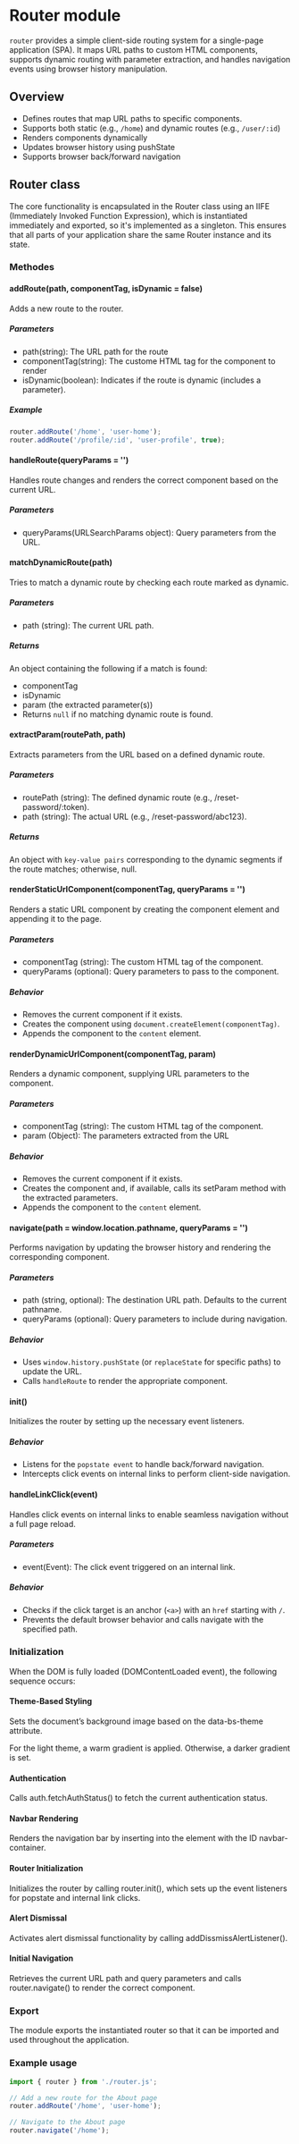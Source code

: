 # Router module

`router` provides a simple client-side routing system for a single-page application (SPA).
It maps URL paths to custom HTML components, supports dynamic routing with parameter extraction, and handles navigation events using browser history manipulation.

## Overview

- Defines routes that map URL paths to specific components.
- Supports both static (e.g., `/home`) and dynamic routes (e.g., `/user/:id`)
- Renders components dynamically
- Updates browser history using pushState
- Supports browser back/forward navigation

## Router class
The core functionality is encapsulated in the Router class using an IIFE (Immediately Invoked Function Expression), which is instantiated immediately and exported, so it's implemented as a singleton. This ensures that all parts of your application share the same Router instance and its state.

### Methodes

#### addRoute(path, componentTag, isDynamic = false)
Adds a new route to the router.

##### Parameters
- path(string): The URL path for the route
- componentTag(string): The custome HTML tag for the component to render
- isDynamic(boolean): Indicates if the route is dynamic (includes a parameter).

##### Example
```js
router.addRoute('/home', 'user-home');
router.addRoute('/profile/:id', 'user-profile', true);
```


#### handleRoute(queryParams = '')
Handles route changes and renders the correct component based on the current URL.

##### Parameters
- queryParams(URLSearchParams object):  Query parameters from the URL.


#### matchDynamicRoute(path)
Tries to match a dynamic route by checking each route marked as dynamic.

##### Parameters
- path (string): The current URL path.

##### Returns
An object containing the following if a match is found:
- componentTag
- isDynamic
- param (the extracted parameter(s))
- Returns `null` if no matching dynamic route is found.


#### extractParam(routePath, path)
Extracts parameters from the URL based on a defined dynamic route.

##### Parameters
- routePath (string): The defined dynamic route (e.g., /reset-password/:token).
- path (string): The actual URL (e.g., /reset-password/abc123).

##### Returns
An object with `key-value pairs` corresponding to the dynamic segments if the route matches; otherwise, null.


#### renderStaticUrlComponent(componentTag, queryParams = '')
Renders a static URL component by creating the component element and appending it to the page.

##### Parameters
- componentTag (string): The custom HTML tag of the component.
- queryParams (optional): Query parameters to pass to the component.

##### Behavior
- Removes the current component if it exists.
- Creates the component using `document.createElement(componentTag)`.
- Appends the component to the `content` element.


#### renderDynamicUrlComponent(componentTag, param)
Renders a dynamic component, supplying URL parameters to the component.

##### Parameters
- componentTag (string): The custom HTML tag of the component.
- param (Object): The parameters extracted from the URL

##### Behavior
- Removes the current component if it exists.
- Creates the component and, if available, calls its setParam method with the extracted parameters.
- Appends the component to the `content` element.


#### navigate(path = window.location.pathname, queryParams = '')
Performs navigation by updating the browser history and rendering the corresponding component.

##### Parameters
- path (string, optional): The destination URL path. Defaults to the current pathname.
- queryParams (optional): Query parameters to include during navigation.

##### Behavior
- Uses `window.history.pushState` (or `replaceState` for specific paths) to update the URL.
- Calls `handleRoute` to render the appropriate component.


#### init()
Initializes the router by setting up the necessary event listeners.

##### Behavior
- Listens for the `popstate event` to handle back/forward navigation.
- Intercepts click events on internal links to perform client-side navigation.


#### handleLinkClick(event)
Handles click events on internal links to enable seamless navigation without a full page reload.

##### Parameters
- event(Event): The click event triggered on an internal link.

##### Behavior
- Checks if the click target is an anchor (`<a>`) with an `href` starting with `/`.
- Prevents the default browser behavior and calls navigate with the specified path.


### Initialization
When the DOM is fully loaded (DOMContentLoaded event), the following sequence occurs:

#### Theme-Based Styling
Sets the document’s background image based on the data-bs-theme attribute.

For the light theme, a warm gradient is applied.
Otherwise, a darker gradient is set.

#### Authentication
Calls auth.fetchAuthStatus() to fetch the current authentication status.

#### Navbar Rendering
Renders the navigation bar by inserting <navbar-component> into the element with the ID navbar-container.

#### Router Initialization
Initializes the router by calling router.init(), which sets up the event listeners for popstate and internal link clicks.

#### Alert Dismissal
Activates alert dismissal functionality by calling addDissmissAlertListener().

#### Initial Navigation
Retrieves the current URL path and query parameters and calls router.navigate() to render the correct component.


### Export
The module exports the instantiated router so that it can be imported and used throughout the application.

### Example usage
```js
import { router } from './router.js';

// Add a new route for the About page
router.addRoute('/home', 'user-home');

// Navigate to the About page
router.navigate('/home');
```
